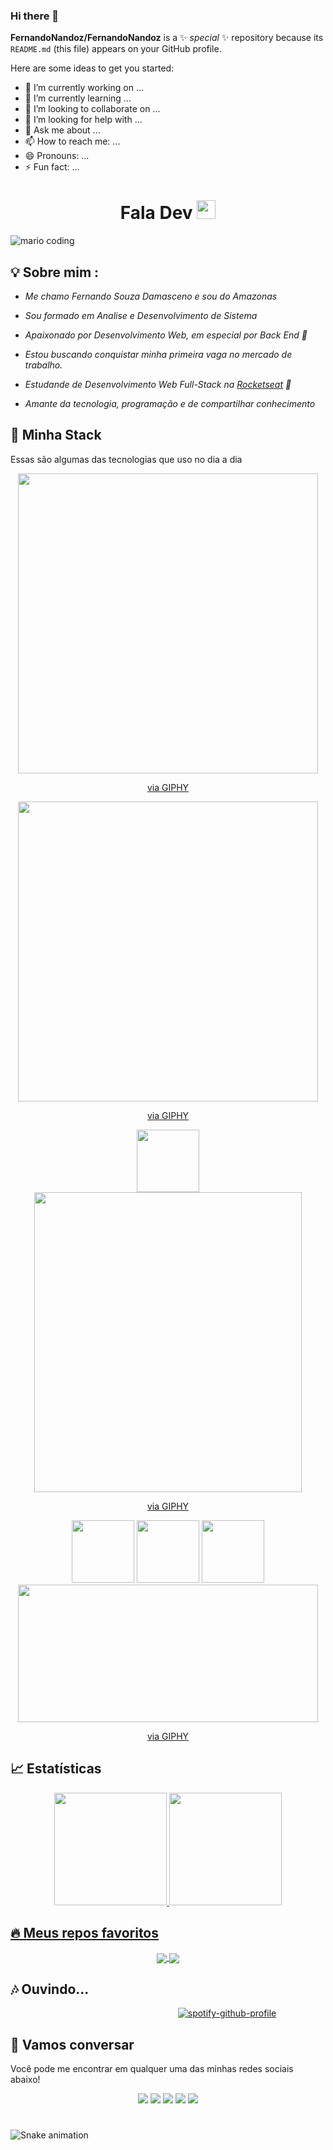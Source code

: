 ### Hi there 👋

**FernandoNandoz/FernandoNandoz** is a ✨ _special_ ✨ repository because its `README.md` (this file) appears on your GitHub profile.

Here are some ideas to get you started:

- 🔭 I’m currently working on ...
- 🌱 I’m currently learning ...
- 👯 I’m looking to collaborate on ...
- 🤔 I’m looking for help with ...
- 💬 Ask me about ...
- 📫 How to reach me: ...
- 😄 Pronouns: ...
- ⚡ Fun fact: ...

<h1 align="center" >Fala Dev  <img src="https://media.giphy.com/media/hvRJCLFzcasrR4ia7z/giphy.gif" width="30px"></h1>

![mario coding](https://i.imgur.com/1ZvVkDc.gif)

## 💡 Sobre mim :
 - *Me chamo Fernando Souza Damasceno e sou do Amazonas* 

 - *Sou formado em Analise e Desenvolvimento de Sistema* 
 
 - *Apaixonado por Desenvolvimento Web, em especial por Back End 💙* 
 
 - *Estou buscando conquistar minha primeira vaga no mercado de trabalho.*
 
 - *Estudande de Desenvolvimento Web Full-Stack na [Rocketseat](https://www.rocketseat.com.br/) 🚀*
 
 - *Amante da tecnologia, programação e de compartilhar conhecimento* 


## 🔮 Minha Stack
 Essas são algumas das tecnologias que uso no dia a dia

<div align="center">
 <img src="https://giphy.com/embed/XAxylRMCdpbEWUAvr8" width="480" height="480" frameBorder="0" class="giphy-embed" allowFullScreen></img><p><a href="https://giphy.com/gifs/devrock-js-edr-escueladevrock-XAxylRMCdpbEWUAvr8">via GIPHY</a></p>
 <img src="https://giphy.com/embed/fsEaZldNC8A1PJ3mwp" width="480" height="480" frameBorder="0" class="giphy-embed" allowFullScreen></img><p><a href="https://giphy.com/gifs/devrock-edr-escueladevrock-style-sheet-fsEaZldNC8A1PJ3mwp">via GIPHY</a></p>
 <img src="https://media3.giphy.com/media/ln7z2eWriiQAllfVcn/200w.webp" width="100">
 <img src="https://giphy.com/embed/kdFc8fubgS31b8DsVu" width="428" height="480" frameBorder="0" class="giphy-embed" allowFullScreen></img><p><a href="https://giphy.com/gifs/devrock-node-nodejs-edr-kdFc8fubgS31b8DsVu">via GIPHY</a></p>
 <img src="https://i.giphy.com/media/eNAsjO55tPbgaor7ma/200w.webp" width="100">      
 <img src="https://i.giphy.com/media/KzJkzjggfGN5Py6nkT/200.webp" width="100">      
 <img src="https://i.giphy.com/media/IdyAQJVN2kVPNUrojM/200.webp" width="100">   
 <img src="https://giphy.com/embed/kH6CqYiquZawmU1HI6" width="480" height="220" frameBorder="0" class="giphy-embed" allowFullScreen></img><p><a href="https://giphy.com/gifs/devrock-code-edr-escueladevrock-kH6CqYiquZawmU1HI6">via GIPHY</a></p>
</div>


## 📈 Estatísticas

<div align="center">
  <a href="https://github.com/Ricmaloy">
  <img height="180em" src="https://github-readme-stats.vercel.app/api/top-langs/?username=FernandoNandoz&layout=compact&langs_count=7&theme=react&hide_border=true"/>
  <img height="180em" src="https://github-readme-stats.vercel.app/api?username=FernandoNandoz&show_icons=true&theme=react&include_all_commits=true&count_private=true&hide_border=true"/>
</div>

## 🔥 Meus repos favoritos

<div align="center">
 <a href="https://github.com/FernandoNandoz/nlwspacetime">
  <img align="center" src="https://github-readme-stats.vercel.app/api/pin/?username=FernandoNandoz&repo=nlwspacetime&theme=react&hide_border=true" />
</a>
<a href="https://github.com/FernandoNandoz/be-the-hero">
  <img align="center" src="https://github-readme-stats.vercel.app/api/pin/?username=FernandoNandoz&repo=be-the-hero&theme=react&hide_border=true" />
</a>
</div>

 
## 🎶 Ouvindo...
 
&nbsp;&nbsp;&nbsp;&nbsp;&nbsp;&nbsp;&nbsp;&nbsp;&nbsp;&nbsp;&nbsp;&nbsp;&nbsp;&nbsp;&nbsp;&nbsp;&nbsp;&nbsp;&nbsp;&nbsp;&nbsp;&nbsp;&nbsp;&nbsp;&nbsp;&nbsp;&nbsp;&nbsp;&nbsp;&nbsp;&nbsp;&nbsp;&nbsp;&nbsp;&nbsp;&nbsp;&nbsp;&nbsp;&nbsp;&nbsp;&nbsp;&nbsp;&nbsp;&nbsp;&nbsp;&nbsp;&nbsp;&nbsp;&nbsp;&nbsp;&nbsp;&nbsp;&nbsp;&nbsp;&nbsp;&nbsp;&nbsp;&nbsp;&nbsp;&nbsp;&nbsp;&nbsp;&nbsp;&nbsp;&nbsp;&nbsp;&nbsp; [![spotify-github-profile](https://spotify-github-profile.vercel.app/api/view?uid=nandomult16&cover_image=true&theme=default&show_offline=false&background_color=121212&interchange=false)](https://github.com/kittinan/spotify-github-profile)


## :speech_balloon: Vamos conversar  

Você pode me encontrar em qualquer uma das minhas redes sociais abaixo! 

<div align="center">
<a href="https://twitter.com/thebacurauu" target="_blank"><img src="https://img.shields.io/badge/Twitter-2CA5E0?style=for-the-badge&logo=twitter&logoColor=white" target="_blank"></a>  <a href="https://github.com/fernandonandoz"><img src="https://img.shields.io/badge/-Github-%23333?style=for-the-badge&logo=github&logoColor=white" target="_blank"></a>  <a href="https://instagram.com/fernandonandoz" target="_blank"><img src="https://img.shields.io/badge/-Instagram-%23E4405F?style=for-the-badge&logo=instagram&logoColor=white" target="_blank"></a>  <a href="mailto:nandonet1998@gmail.com"><img src="https://img.shields.io/badge/-Gmail-ff9800?style=for-the-badge&logo=gmail&logoColor=white" target="_blank"></a>  <a href="https://www.linkedin.com/in/fernandonandoz/" target="_blank"><img src="https://img.shields.io/badge/-LinkedIn-%230077B5?style=for-the-badge&logo=linkedin&logoColor=white" target="_blank"></a>
</div>
 
#
 
![Snake animation](https://github.com/FernandoNandoz/FernandoNandoz/blob/output/github-contribution-grid-snake.svg)
